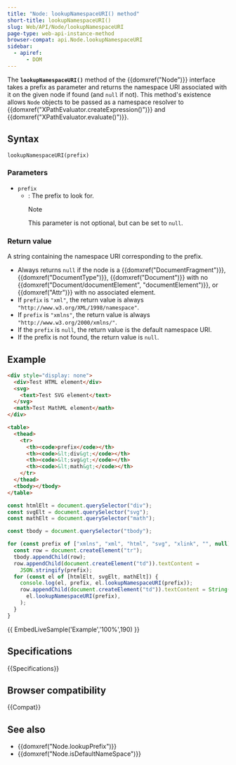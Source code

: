 ```yaml
---
title: "Node: lookupNamespaceURI() method"
short-title: lookupNamespaceURI()
slug: Web/API/Node/lookupNamespaceURI
page-type: web-api-instance-method
browser-compat: api.Node.lookupNamespaceURI
sidebar:
  - apiref:
      - DOM
---
```


The **`lookupNamespaceURI()`** method of the {{domxref("Node")}} interface
takes a prefix as parameter and returns the namespace URI associated with it on the given node if found (and
`null` if not). This method's existence allows `Node` objects to be passed as a namespace resolver to {{domxref("XPathEvaluator.createExpression()")}} and {{domxref("XPathEvaluator.evaluate()")}}.

## Syntax

```js-nolint
lookupNamespaceURI(prefix)
```

### Parameters

- `prefix`
  - : The prefix to look for.
    > [!NOTE]
    > This parameter is not optional, but can be set to `null`.

### Return value

A string containing the namespace URI corresponding to the prefix.

- Always returns `null` if the node is a {{domxref("DocumentFragment")}}, {{domxref("DocumentType")}}, {{domxref("Document")}} with no {{domxref("Document/documentElement", "documentElement")}}, or {{domxref("Attr")}} with no associated element.
- If `prefix` is `"xml"`, the return value is always `"http://www.w3.org/XML/1998/namespace"`.
- If `prefix` is `"xmlns"`, the return value is always `"http://www.w3.org/2000/xmlns/"`.
- If the `prefix` is `null`, the return value is the default namespace URI.
- If the prefix is not found, the return value is `null`.

## Example

```html
<div style="display: none">
  <div>Test HTML element</div>
  <svg>
    <text>Test SVG element</text>
  </svg>
  <math>Test MathML element</math>
</div>

<table>
  <thead>
    <tr>
      <th><code>prefix</code></th>
      <th><code>&lt;div&gt;</code></th>
      <th><code>&lt;svg&gt;</code></th>
      <th><code>&lt;math&gt;</code></th>
    </tr>
  </thead>
  <tbody></tbody>
</table>
```

```js
const htmlElt = document.querySelector("div");
const svgElt = document.querySelector("svg");
const mathElt = document.querySelector("math");

const tbody = document.querySelector("tbody");

for (const prefix of ["xmlns", "xml", "html", "svg", "xlink", "", null]) {
  const row = document.createElement("tr");
  tbody.appendChild(row);
  row.appendChild(document.createElement("td")).textContent =
    JSON.stringify(prefix);
  for (const el of [htmlElt, svgElt, mathElt]) {
    console.log(el, prefix, el.lookupNamespaceURI(prefix));
    row.appendChild(document.createElement("td")).textContent = String(
      el.lookupNamespaceURI(prefix),
    );
  }
}
```

{{ EmbedLiveSample('Example','100%',190) }}

## Specifications

{{Specifications}}

## Browser compatibility

{{Compat}}

## See also

- {{domxref("Node.lookupPrefix")}}
- {{domxref("Node.isDefaultNameSpace")}}
